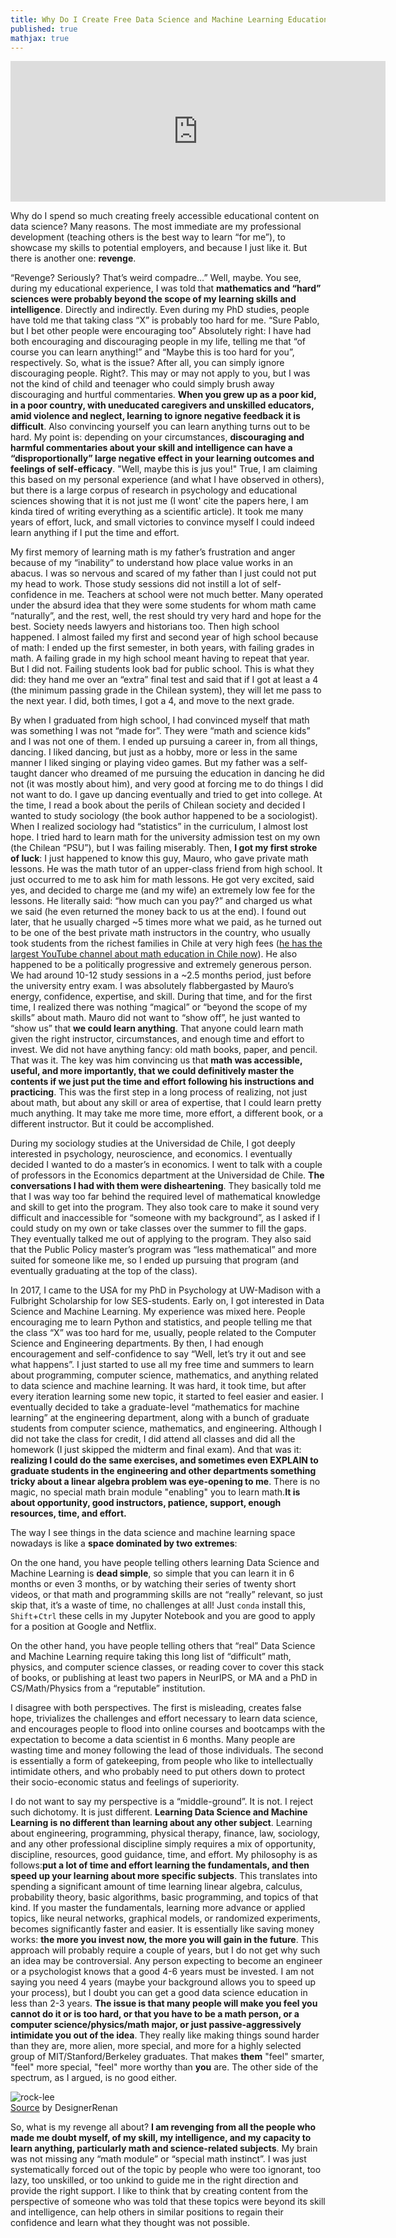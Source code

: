 ```yaml
---
title: Why Do I Create Free Data Science and Machine Learning Educational Content - For Revenge
published: true
mathjax: true
---
```


<iframe src="https://github.com/sponsors/pabloinsente/card" title="Sponsor pabloinsente" height="225" width="600" style="border: 0;"></iframe>

Why do I spend so much creating freely accessible educational content on data science? Many reasons. The most immediate are my professional development (teaching others is the best way to learn “for me”), to showcase my skills to potential employers, and because I just like it. But there is another one: **revenge**.

“Revenge? Seriously? That’s weird compadre…” Well, maybe. You see, during my educational experience, I was told that **mathematics and “hard” sciences were probably beyond the scope of my learning skills and intelligence**. Directly and indirectly. Even during my PhD studies, people have told me that taking class “X” is probably too hard for me. “Sure Pablo, but I bet other people were encouraging too” Absolutely right: I have had both encouraging and discouraging people in my life, telling me that “of course you can learn anything!” and “Maybe this is too hard for you”, respectively. So, what is the issue? After all, you can simply ignore discouraging people. Right?. This may or may not apply to you, but I was not the kind of child and teenager who could simply brush away discouraging and hurtful commentaries. **When you grew up as a poor kid, in a poor country, with uneducated caregivers and unskilled educators, amid violence and neglect, learning to ignore negative feedback it is difficult**. Also convincing yourself you can learn anything turns out to be hard. My point is: depending on your circumstances, **discouraging and harmful commentaries about your skill and intelligence can have a “disproportionally” large negative effect in your learning outcomes and feelings of self-efficacy**. "Well, maybe this is jus you!" True, I am claiming this based on my personal experience (and what I have observed in others), but there is a large corpus of research in psychology and educational sciences showing that it is not just me (I wont' cite the papers here, I am kinda tired of writing everything as a scientific article). It took me many years of effort, luck, and small victories to convince myself I could indeed learn anything if I put the time and effort.

My first memory of learning math is my father’s frustration and anger because of my “inability” to understand how place value works in an abacus. I was so nervous and scared of my father than I just could not put my head to work. Those study sessions did not instill a lot of self-confidence in me. Teachers at school were not much better. Many operated under the absurd idea that they were some students for whom math came “naturally”, and the rest, well, the rest should try very hard and hope for the best. Society needs lawyers and historians too. Then high school happened. I almost failed my first and second year of high school because of math: I ended up the first semester, in both years, with failing grades in math. A failing grade in my high school meant having to repeat that year. But I did not. Failing students look bad for public school. This is what they did: they hand me over an “extra” final test and said that if I got at least a 4 (the minimum passing grade in the Chilean system), they will let me pass to the next year. I did, both times, I got a 4, and move to the next grade.

By when I graduated from high school, I had convinced myself that math was something I was not “made for”. They were “math and science kids” and I was not one of them. I ended up pursuing a career in, from all things, dancing. I liked dancing, but just as a hobby, more or less in the same manner I liked singing or playing video games. But my father was a self-taught dancer who dreamed of me pursuing the education in dancing he did not (it was mostly about him), and very good at forcing me to do things I did not want to do. I gave up dancing eventually and tried to get into college. At the time, I read a book about the perils of Chilean society and decided I wanted to study sociology (the book author happened to be a sociologist). When I realized sociology had “statistics” in the curriculum, I almost lost hope. I tried hard to learn math for the university admission test on my own (the Chilean “PSU”), but I was failing miserably. Then, **I got my first stroke of luck**: I just happened to know this guy, Mauro, who gave private math lessons. He was the math tutor of an upper-class friend from high school. It just occurred to me to ask him for math lessons. He got very excited, said yes, and decided to charge me (and my wife) an extremely low fee for the lessons. He literally said: “how much can you pay?” and charged us what we said (he even returned the money back to us at the end). I found out later, that he usually charged ~5 times more what we paid, as he turned out to be one of the best private math instructors in the country, who usually took students from the richest families in Chile at very high fees ([he has the largest YouTube channel about math education in Chile now](https://www.youtube.com/channel/UCbdoqtgHjDZwYASjQJlxB4A)). He also happened to be a politically progressive and extremely generous person. We had around 10-12 study sessions in a ~2.5 months period, just before the university entry exam. I was absolutely flabbergasted by Mauro’s energy, confidence, expertise, and skill. During that time, and for the first time, I realized there was nothing “magical” or “beyond the scope of my skills” about math. Mauro did not want to “show off”, he just wanted to “show us” that **we could learn anything**. That anyone could learn math given the right instructor, circumstances, and enough time and effort to invest. We did not have anything fancy: old math books, paper, and pencil. That was it. The key was him convincing us that **math was accessible, useful, and more importantly, that we could definitively master the contents if we just put the time and effort following his instructions and practicing**. This was the first step in a long process of realizing, not just about math, but about any skill or area of expertise, that I could learn pretty much anything. It may take me more time, more effort, a different book, or a different instructor. But it could be accomplished.

During my sociology studies at the Universidad de Chile, I got deeply interested in psychology, neuroscience, and economics. I eventually decided I wanted to do a master’s in economics. I went to talk with a couple of professors in the Economics department at the Universidad de Chile. **The conversations I had with them were disheartening**. They basically told me that I was way too far behind the required level of mathematical knowledge and skill to get into the program. They also took care to make it sound very difficult and inaccessible for “someone with my background”, as I asked if I could study on my own or take classes over the summer to fill the gaps. They eventually talked me out of applying to the program. They also said that the Public Policy master’s program was “less mathematical” and more suited for someone like me, so I ended up pursuing that program (and eventually graduating at the top of the class).

In 2017, I came to the USA for my PhD in Psychology at UW-Madison with a Fulbright Scholarship for low SES-students. Early on, I got interested in Data Science and Machine Learning. My experience was mixed here. People encouraging me to learn Python and statistics, and people telling me that the class “X” was too hard for me, usually, people related to the Computer Science and Engineering departments. By then, I had enough encouragement and self-confidence to say “Well, let’s try it out and see what happens”. I just started to use all my free time and summers to learn about programming, computer science, mathematics, and anything related to data science and machine learning. It was hard, it took time, but after every iteration learning some new topic, it started to feel easier and easier. I eventually decided to take a graduate-level “mathematics for machine learning” at the engineering department, along with a bunch of graduate students from computer science, mathematics, and engineering. Although I did not take the class for credit, I did attend all classes and did all the homework (I just skipped the midterm and final exam). And that was it: **realizing I could do the same exercises, and sometimes even EXPLAIN to graduate students in the engineering and other departments something tricky about a linear algebra problem was eye-opening to me**. There is no magic, no special math brain module "enabling" you to learn math.**It is about opportunity, good instructors, patience, support, enough resources, time, and effort.**

The way I see things in the data science and machine learning space nowadays is like a **space dominated by two extremes**:

On the one hand, you have people telling others learning Data Science and Machine Learning is **dead simple**, so simple that you can learn it in 6 months or even 3 months, or by watching their series of twenty short videos, or that math and programming skills are not “really” relevant, so just skip that, it’s a waste of time, no challenges at all! Just `conda` install this, `Shift`+`Ctrl` these cells in my Jupyter Notebook and you are good to apply for a position at Google and Netflix.

On the other hand, you have people telling others that “real” Data Science and Machine Learning require taking this long list of “difficult” math, physics, and computer science classes, or reading cover to cover this stack of books, or publishing at least two papers in NeurIPS, or MA and a PhD in CS/Math/Physics from a “reputable” institution.

I disagree with both perspectives. The first is misleading, creates false hope, trivializes the challenges and effort necessary to learn data science, and encourages people to flood into online courses and bootcamps with the expectation to become a data scientist in 6 months. Many people are wasting time and money following the lead of those individuals. The second is essentially a form of gatekeeping, from people who like to intellectually intimidate others, and who probably need to put others down to protect their socio-economic status and feelings of superiority.

I do not want to say my perspective is a “middle-ground”. It is not. I reject such dichotomy. It is just different. **Learning Data Science and Machine Learning is no different than learning about any other subject**. Learning about engineering, programming, physical therapy, finance, law, sociology, and any other professional discipline simply requires a mix of opportunity, discipline, resources, good guidance, time, and effort. My philosophy is as follows:**put a lot of time and effort learning the fundamentals, and then speed up your learning about more specific subjects**. This translates into spending a significant amount of time learning linear algebra, calculus, probability theory, basic algorithms, basic programming, and topics of that kind. If you master the fundamentals, learning more advance or applied topics, like neural networks, graphical models, or randomized experiments, becomes significantly faster and easier. It is essentially like saving money works: **the more you invest now, the more you will gain in the future**. This approach will probably require a couple of years, but I do not get why such an idea may be controversial. Any person expecting to become an engineer or a psychologist knows that a good 4-6 years must be invested. I am not saying you need 4 years (maybe your background allows you to speed up your process), but I doubt you can get a good data science education in less than 2-3 years. **The issue is that many people will make you feel you cannot do it or is too hard, or that you have to be a math person, or a computer science/physics/math major, or just passive-aggressively intimidate you out of the idea**. They really like making things sound harder than they are, more alien, more special, and more for a highly selected group of MIT/Stanford/Berkeley graduates. That makes **them** "feel" smarter, "feel" more special, "feel" more worthy than **you** are. The other side of the spectrum, as I argued, is no good either.

![rock-lee](../assets/post-13/rock-lee.jpg )  
[Source](https://www.deviantart.com/designerrenan/art/Rock-Lee-Lotus-Primary-And-Video-543827918) by DesignerRenan

So, what is my revenge all about? **I am revenging from all the people who made me doubt myself, of my skill, my intelligence, and my capacity to learn anything, particularly math and science-related subjects**. My brain was not missing any “math module” or “special math instinct”. I was just systematically forced out of the topic by people who were too ignorant, too lazy, too unskilled, or too unkind to guide me in the right direction and provide the right support. I like to think that by creating content from the perspective of someone who was told that these topics were beyond its skill and intelligence, can help others in similar positions to regain their confidence and learn what they thought was not possible.
